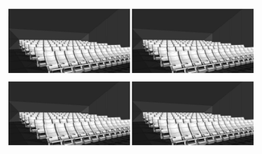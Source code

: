 <p>
  <img src="https://github.com/berkimbayev/kinnow/blob/main/3D%20Models/cinema-1.png" alt="" width="48%"/>
  <img src="https://github.com/berkimbayev/kinnow/blob/main/3D%20Models/cinema-1.png" alt="" width="48%"/>
</p>
<p>
  <img src="https://github.com/berkimbayev/kinnow/blob/main/3D%20Models/cinema-1.png" alt="" width="48%"/>
  <img src="https://github.com/berkimbayev/kinnow/blob/main/3D%20Models/cinema-1.png" alt="" width="48%"/>
</p>
